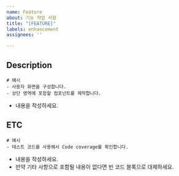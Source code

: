 ```yaml
---
name: Feature
about: 기능 작업 사항
title: "[FEATURE]"
labels: enhancement
assignees: ''

---
```


## Description
```
# 예시
- 사용자 화면을 구성합니다.
- 상단 영역에 포함할 컴포넌트를 제작합니다.
```
- 내용을 작성하세요.

## ETC
```
# 예시
- 테스트 코드를 사용해서 Code coverage를 확인합니다.
```
- 내용을 작성하세요.
- 만약 기타 사항으로 포함될 내용이 없다면 빈 코드 블록으로 대체하세요.
